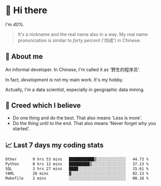 # 👋 Hi there

I'm *40%*.

> It's a nickname and the real name also in a way.
> My real name pronunciation is similar to *forty percent* ('四成') in Chinese.

## :speech_balloon: About me

An informal developer. In Chinese, I'm called it as '野生的程序员'.

In fact, _development_ is not my main work. It's my hobby.

Actually, I'm a data scientist, especially in geographic data mining.

## :see_no_evil: Creed which I believe

- Do one thing and do the best. That also means 'Less is more'.
- Do the thing until to the end. That also means 'Never forget why you started'.

## :chart_with_upwards_trend: Last 7 days my coding stats

<!--START_SECTION:waka-->

```txt
Other       9 hrs 53 mins   ███████████▒░░░░░░░░░░░░░   44.73 %
Python      8 hrs 12 mins   █████████▒░░░░░░░░░░░░░░░   37.13 %
SQL         3 hrs 27 mins   ████░░░░░░░░░░░░░░░░░░░░░   15.61 %
YAML        28 mins         ▓░░░░░░░░░░░░░░░░░░░░░░░░   02.13 %
Makefile    2 mins          ░░░░░░░░░░░░░░░░░░░░░░░░░   00.18 %
```

<!--END_SECTION:waka-->

